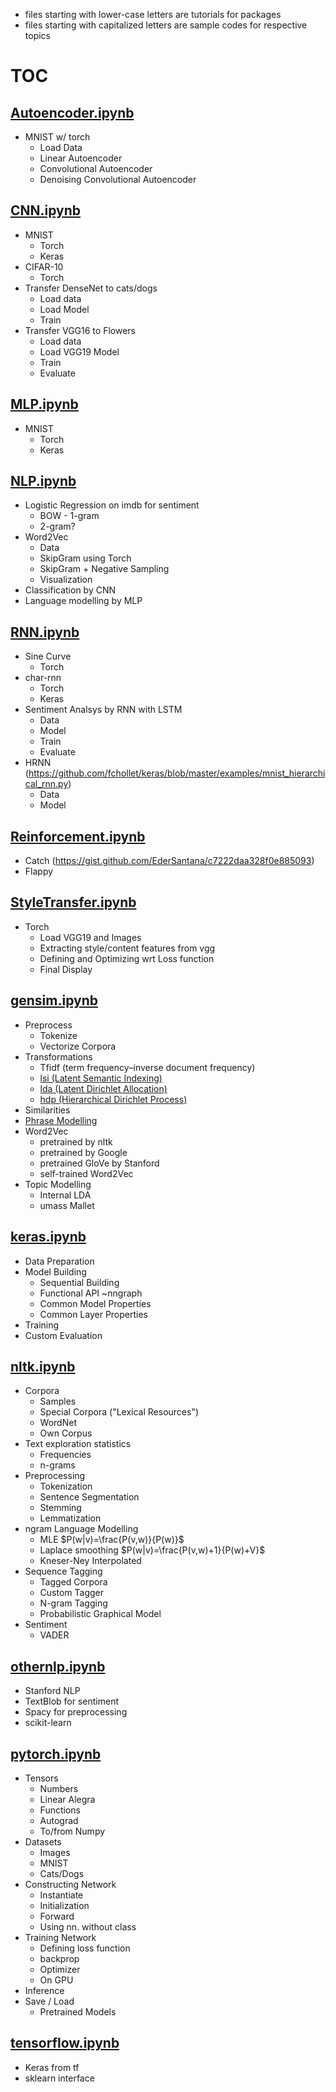 * files starting with lower-case letters are tutorials for packages
* files starting with capitalized letters are sample codes for respective topics
# TOC
## <a href="https://github.com/hoihui/pkgs/blob/master/Autoencoder.ipynb">Autoencoder.ipynb</a>
  * MNIST w/ torch
    * Load Data
    * Linear Autoencoder
    * Convolutional Autoencoder
    * Denoising Convolutional Autoencoder
## <a href="https://github.com/hoihui/pkgs/blob/master/CNN.ipynb">CNN.ipynb</a>
  * MNIST
    * Torch
    * Keras
  * CIFAR-10
    * Torch
  * Transfer DenseNet to cats/dogs
    * Load data
    * Load Model
    * Train
  * Transfer VGG16 to Flowers
    * Load data
    * Load VGG19 Model
    * Train
    * Evaluate
## <a href="https://github.com/hoihui/pkgs/blob/master/MLP.ipynb">MLP.ipynb</a>
  * MNIST
    * Torch
    * Keras
## <a href="https://github.com/hoihui/pkgs/blob/master/NLP.ipynb">NLP.ipynb</a>
  * Logistic Regression on imdb for sentiment
    * BOW - 1-gram
    * 2-gram?
  * Word2Vec
    * Data
    * SkipGram using Torch
    * SkipGram + Negative Sampling
    * Visualization
  * Classification by CNN
  * Language modelling by MLP
## <a href="https://github.com/hoihui/pkgs/blob/master/RNN.ipynb">RNN.ipynb</a>
  * Sine Curve
    * Torch
  * char-rnn
    * Torch
    * Keras
  * Sentiment Analsys by RNN with LSTM
    * Data
    * Model
    * Train
    * Evaluate
  * HRNN (https://github.com/fchollet/keras/blob/master/examples/mnist_hierarchical_rnn.py)
    * Data
    * Model
## <a href="https://github.com/hoihui/pkgs/blob/master/Reinforcement.ipynb">Reinforcement.ipynb</a>
  * Catch (https://gist.github.com/EderSantana/c7222daa328f0e885093)
  * Flappy
## <a href="https://github.com/hoihui/pkgs/blob/master/StyleTransfer.ipynb">StyleTransfer.ipynb</a>
  * Torch
    * Load VGG19 and Images
    * Extracting style/content features from vgg
    * Defining and Optimizing wrt Loss function
    * Final Display
## <a href="https://github.com/hoihui/pkgs/blob/master/gensim.ipynb">gensim.ipynb</a>
  * Preprocess
    * Tokenize
    * Vectorize Corpora
  * Transformations
    * Tfidf (term frequency–inverse document frequency)
    * <a href="https://radimrehurek.com/gensim/models/lsimodel.html#module-gensim.models.lsimodel">lsi (Latent Semantic Indexing)</a>
    * <a href="https://radimrehurek.com/gensim/models/ldamodel.html">lda (Latent Dirichlet Allocation)</a>
    * <a href="https://radimrehurek.com/gensim/models/hdpmodel.html">hdp (Hierarchical Dirichlet Process)</a>
  * Similarities
  * <a href="https://radimrehurek.com/gensim/models/phrases.html">Phrase Modelling</a> 
  * Word2Vec
    * pretrained by nltk
    * pretrained by Google
    * pretrained GloVe by Stanford
    * self-trained Word2Vec
  * Topic Modelling
    * Internal LDA
    * umass Mallet
## <a href="https://github.com/hoihui/pkgs/blob/master/keras.ipynb">keras.ipynb</a>
  * Data Preparation
  * Model Building
    * Sequential Building
    * Functional API ~nngraph
    * Common Model Properties
    * Common Layer Properties
  * Training
  * Custom Evaluation
## <a href="https://github.com/hoihui/pkgs/blob/master/nltk.ipynb">nltk.ipynb</a>
  * Corpora
    * Samples
    * Special Corpora ("Lexical Resources")
    * WordNet
    * Own Corpus
  * Text exploration statistics
    * Frequencies
    * n-grams
  * Preprocessing
    * Tokenization
    * Sentence Segmentation
    * Stemming
    * Lemmatization
  * ngram Language Modelling
    * MLE $P(w|v)=\frac{P(v,w)}{P(w)}$
    * Laplace smoothing $P(w|v)=\frac{P(v,w)+1}{P(w)+V}$
    * Kneser-Ney Interpolated
  * Sequence Tagging
    * Tagged Corpora
    * Custom Tagger
    * N-gram Tagging
    * Probabilistic Graphical Model
  * Sentiment
    * VADER
## <a href="https://github.com/hoihui/pkgs/blob/master/othernlp.ipynb">othernlp.ipynb</a>
  * Stanford NLP
  * TextBlob for sentiment
  * Spacy for preprocessing
  * scikit-learn
## <a href="https://github.com/hoihui/pkgs/blob/master/pytorch.ipynb">pytorch.ipynb</a>
  * Tensors
    * Numbers
    * Linear Alegra
    * Functions
    * Autograd
    * To/from Numpy
  * Datasets
    * Images
    * MNIST
    * Cats/Dogs
  * Constructing Network
    * Instantiate
    * Initialization
    * Forward
    * Using nn. without class
  * Training Network
    * Defining loss function
    * backprop
    * Optimizer
    * On GPU
  * Inference
  * Save / Load
    * Pretrained Models
## <a href="https://github.com/hoihui/pkgs/blob/master/tensorflow.ipynb">tensorflow.ipynb</a>
  * Keras from tf
  * sklearn interface
